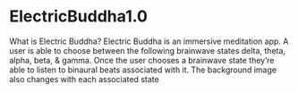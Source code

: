 # ElectricBuddha1.0

What is Electric Buddha?
Electric Buddha is an immersive meditation app. A user is able to choose between the following brainwave states delta, theta, alpha, beta, & gamma.
Once the user chooses a brainwave state they’re able to listen to binaural beats associated with it. The background image also changes with each associated state 
